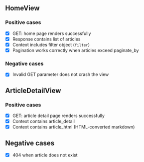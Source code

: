 ## HomeView

### Positive cases

-   [x] GET: home page renders successfully
-   [x] Response contains list of articles
-   [x] Context includes filter object (`filter`)
-   [x] Pagination works correctly when articles exceed paginate_by

### Negative cases

-   [x] Invalid GET parameter does not crash the view

## ArticleDetailView

### Positive cases

-   [x] GET: article detail page renders successfully
-   [x] Context contains article_detail
-   [x] Context contains article_html (HTML-converted markdown)

## Negative cases

-   [x] 404 when article does not exist
